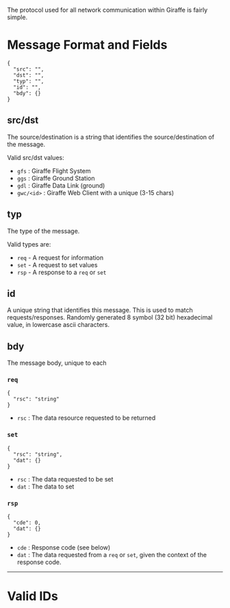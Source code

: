 The protocol used for all network communication within Giraffe is fairly
simple.

# Message Format and Fields
```jsonc
{
  "src": "",
  "dst": "",
  "typ": "",
  "id": "",
  "bdy": {}
}
```
## src/dst
The source/destination is a string that identifies the source/destination of 
the message.

Valid src/dst values:
- `gfs` : Giraffe Flight System
- `ggs` : Giraffe Ground Station
- `gdl` : Giraffe Data Link (ground)
- `gwc/<id>` : Giraffe Web Client with a unique <id> (3-15 chars)

## typ
The type of the message.

Valid types are:
- `req` - A request for information
- `set` - A request to set values
- `rsp` - A response to a `req` or `set`

## id
A unique string that identifies this message. This is used to match 
requests/responses. Randomly generated 8 symbol (32 bit) hexadecimal value,
in lowercase ascii characters.

## bdy
The message body, unique to each 
### `req`
```jsonc
{
  "rsc": "string"
}
```
- `rsc` : The data resource requested to be returned

### `set`
```jsonc
{
  "rsc": "string",
  "dat": {}
}
```
- `rsc` : The data requested to be set
- `dat` : The data to set

### `rsp`
```jsonc
{
  "cde": 0,
  "dat": {}
}
```
- `cde` : Response code (see below)
- `dat` : The data requested from a `req` or `set`, given the context of the
          response code.

***

# Valid IDs
